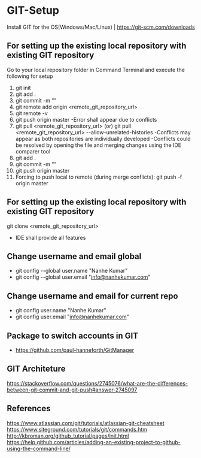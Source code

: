 # GIT-Setup
Install GIT for the OS(Windows/Mac/Linux) | https://git-scm.com/downloads

## For setting up the existing local repository with existing GIT repository
Go to your local repository folder in Command Terminal and execute the following for setup
1. git init
2. git add .
3. git commit -m "<some message>"
4. git remote add origin <remote_git_repository_url>
5. git remote -v
6. git push origin master
-Error shall appear due to conflicts
7. git pull <remote_git_repository_url> (or) git pull <remote_git_repository_url> --allow-unrelated-histories
-Conflicts may appear as both repositories are individually developed
-Conflicts could be resolved by opening the file and merging changes using the IDE comparer tool
8. git add .
9. git commit -m "<some message>"
10. git push origin master
11. Forcing to push local to remote (during merge conflicts): git push -f origin master

## For setting up the existing local repository with existing GIT repository
git clone <remote_git_repository_url>
- IDE shall provide all features

## Change username and email global

- git config --global user.name "Nanhe Kumar"
- git config --global user.email "info@nanhekumar.com"

## Change username and email for current repo
- git config  user.name "Nanhe Kumar"
- git config  user.email "info@nanhekumar.com"

## Package to switch accounts in GIT
- https://github.com/paul-hanneforth/GitManager

## GIT Architeture
https://stackoverflow.com/questions/2745076/what-are-the-differences-between-git-commit-and-git-push#answer-2745097

## References
https://www.atlassian.com/git/tutorials/atlassian-git-cheatsheet
https://www.siteground.com/tutorials/git/commands.htm
http://kbroman.org/github_tutorial/pages/init.html
https://help.github.com/articles/adding-an-existing-project-to-github-using-the-command-line/
